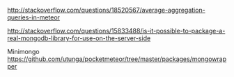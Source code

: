 http://stackoverflow.com/questions/18520567/average-aggregation-queries-in-meteor


http://stackoverflow.com/questions/15833488/is-it-possible-to-package-a-real-mongodb-library-for-use-on-the-server-side

Minimongo  
https://github.com/utunga/pocketmeteor/tree/master/packages/mongowrapper  
